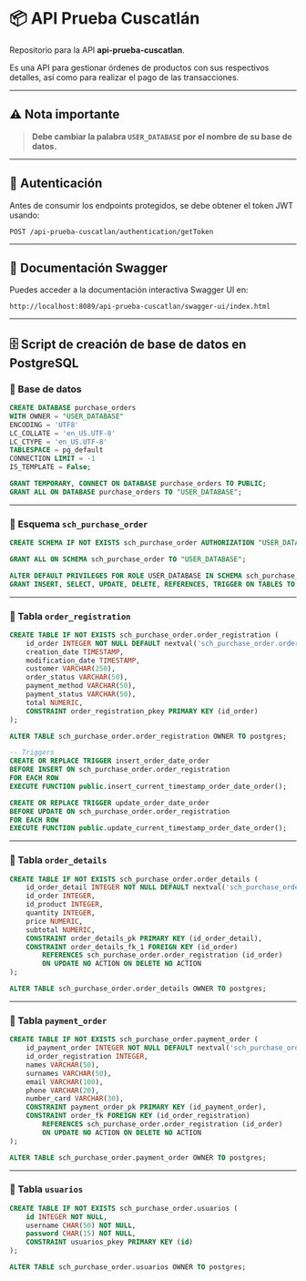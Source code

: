 # 📦 API Prueba Cuscatlán

Repositorio para la API **api-prueba-cuscatlan**.

Es una API para gestionar órdenes de productos con sus respectivos detalles, así como para realizar el pago de las transacciones.

---

## ⚠️ Nota importante

> **Debe cambiar la palabra `USER_DATABASE` por el nombre de su base de datos.**

---

## 🔐 Autenticación

Antes de consumir los endpoints protegidos, se debe obtener el token JWT usando:

```
POST /api-prueba-cuscatlan/authentication/getToken
```

---

## 📑 Documentación Swagger

Puedes acceder a la documentación interactiva Swagger UI en:

```
http://localhost:8089/api-prueba-cuscatlan/swagger-ui/index.html
```

---

## 🗄️ Script de creación de base de datos en PostgreSQL

### 📌 Base de datos

```sql
CREATE DATABASE purchase_orders 
WITH OWNER = "USER_DATABASE" 
ENCODING = 'UTF8' 
LC_COLLATE = 'en_US.UTF-8' 
LC_CTYPE = 'en_US.UTF-8' 
TABLESPACE = pg_default 
CONNECTION LIMIT = -1 
IS_TEMPLATE = False;

GRANT TEMPORARY, CONNECT ON DATABASE purchase_orders TO PUBLIC;
GRANT ALL ON DATABASE purchase_orders TO "USER_DATABASE";
```

---

### 📌 Esquema `sch_purchase_order`

```sql
CREATE SCHEMA IF NOT EXISTS sch_purchase_order AUTHORIZATION "USER_DATABASE";

GRANT ALL ON SCHEMA sch_purchase_order TO "USER_DATABASE";

ALTER DEFAULT PRIVILEGES FOR ROLE USER_DATABASE IN SCHEMA sch_purchase_order 
GRANT INSERT, SELECT, UPDATE, DELETE, REFERENCES, TRIGGER ON TABLES TO "USER_DATABASE";
```

---

### 📌 Tabla `order_registration`

```sql
CREATE TABLE IF NOT EXISTS sch_purchase_order.order_registration (
    id_order INTEGER NOT NULL DEFAULT nextval('sch_purchase_order.order_registration_id_order_seq'::regclass),
    creation_date TIMESTAMP,
    modification_date TIMESTAMP,
    customer VARCHAR(250),
    order_status VARCHAR(50),
    payment_method VARCHAR(50),
    payment_status VARCHAR(50),
    total NUMERIC,
    CONSTRAINT order_registration_pkey PRIMARY KEY (id_order)
);

ALTER TABLE sch_purchase_order.order_registration OWNER TO postgres;

-- Triggers
CREATE OR REPLACE TRIGGER insert_order_date_order
BEFORE INSERT ON sch_purchase_order.order_registration
FOR EACH ROW
EXECUTE FUNCTION public.insert_current_timestamp_order_date_order();

CREATE OR REPLACE TRIGGER update_order_date_order
BEFORE UPDATE ON sch_purchase_order.order_registration
FOR EACH ROW
EXECUTE FUNCTION public.update_current_timestamp_order_date_order();
```

---

### 📌 Tabla `order_details`

```sql
CREATE TABLE IF NOT EXISTS sch_purchase_order.order_details (
    id_order_detail INTEGER NOT NULL DEFAULT nextval('sch_purchase_order.order_details_id_order_detail_seq'::regclass),
    id_order INTEGER,
    id_product INTEGER,
    quantity INTEGER,
    price NUMERIC,
    subtotal NUMERIC,
    CONSTRAINT order_details_pk PRIMARY KEY (id_order_detail),
    CONSTRAINT order_details_fk_1 FOREIGN KEY (id_order)
        REFERENCES sch_purchase_order.order_registration (id_order)
        ON UPDATE NO ACTION ON DELETE NO ACTION
);

ALTER TABLE sch_purchase_order.order_details OWNER TO postgres;
```

---

### 📌 Tabla `payment_order`

```sql
CREATE TABLE IF NOT EXISTS sch_purchase_order.payment_order (
    id_payment_order INTEGER NOT NULL DEFAULT nextval('sch_purchase_order.payment_order_id_payment_order_seq'::regclass),
    id_order_registration INTEGER,
    names VARCHAR(50),
    surnames VARCHAR(50),
    email VARCHAR(100),
    phone VARCHAR(20),
    number_card VARCHAR(30),
    CONSTRAINT payment_order_pk PRIMARY KEY (id_payment_order),
    CONSTRAINT order_fk FOREIGN KEY (id_order_registration)
        REFERENCES sch_purchase_order.order_registration (id_order)
        ON UPDATE NO ACTION ON DELETE NO ACTION
);

ALTER TABLE sch_purchase_order.payment_order OWNER TO postgres;
```

---

### 📌 Tabla `usuarios`

```sql
CREATE TABLE IF NOT EXISTS sch_purchase_order.usuarios (
    id INTEGER NOT NULL,
    username CHAR(50) NOT NULL,
    password CHAR(15) NOT NULL,
    CONSTRAINT usuarios_pkey PRIMARY KEY (id)
);

ALTER TABLE sch_purchase_order.usuarios OWNER TO postgres;
```
